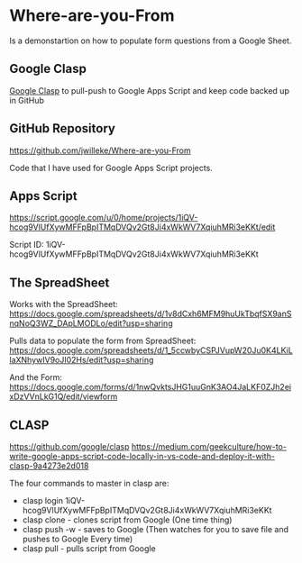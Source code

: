# Where-are-you-From

Is a demonstartion on how to populate form questions from a Google Sheet.

## Google Clasp

[Google Clasp](https://github.com/google/clasp) to pull-push to Google Apps Script and keep code backed up in GitHub

## GitHub Repository

<https://github.com/jwilleke/Where-are-you-From>

Code that I have used for Google Apps Script projects.

## Apps Script

<https://script.google.com/u/0/home/projects/1iQV-hcog9VlUfXywMFFpBpITMqDVQv2Gt8Ji4xWkWV7XqiuhMRi3eKKt/edit>

Script ID: 1iQV-hcog9VlUfXywMFFpBpITMqDVQv2Gt8Ji4xWkWV7XqiuhMRi3eKKt

## The SpreadSheet

Works with the SpreadSheet: <https://docs.google.com/spreadsheets/d/1v8dCxh6MFM9huUkTbqfSX9anSnqNoQ3WZ_DApLMODLo/edit?usp=sharing>

Pulls data to populate the form from SpreadSheet: <https://docs.google.com/spreadsheets/d/1_5ccwbyCSPJVupW20Ju0K4LKiLlaXNhywIV9oJI02Hs/edit?usp=sharing>

And the Form: <https://docs.google.com/forms/d/1nwQvktsJHG1uuGnK3AO4JaLKF0ZJh2eixDzVVnLkG1Q/edit/viewform>

## CLASP

<https://github.com/google/clasp>
<https://medium.com/geekculture/how-to-write-google-apps-script-code-locally-in-vs-code-and-deploy-it-with-clasp-9a4273e2d018>

The four commands to master in clasp are:

- clasp login 1iQV-hcog9VlUfXywMFFpBpITMqDVQv2Gt8Ji4xWkWV7XqiuhMRi3eKKt
- clasp clone - clones script from Google (One time thing)
- clasp push -w - saves to Google (Then watches for you to save file and pushes to Google Every time)
- clasp pull - pulls script from Google